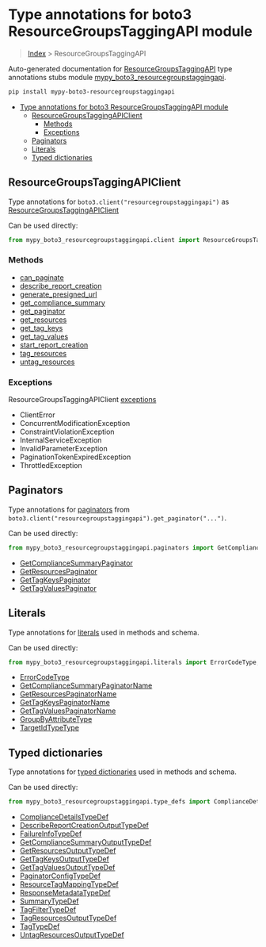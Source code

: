 # Type annotations for boto3 ResourceGroupsTaggingAPI module

> [Index](..) > ResourceGroupsTaggingAPI

Auto-generated documentation for
[ResourceGroupsTaggingAPI](https://boto3.amazonaws.com/v1/documentation/api/1.17.73/reference/services/resourcegroupstaggingapi.html#ResourceGroupsTaggingAPI)
type annotations stubs module
[mypy_boto3_resourcegroupstaggingapi](https://pypi.org/project/mypy-boto3-resourcegroupstaggingapi/).

```bash
pip install mypy-boto3-resourcegroupstaggingapi
```

- [Type annotations for boto3 ResourceGroupsTaggingAPI module](#type-annotations-for-boto3-resourcegroupstaggingapi-module)
  - [ResourceGroupsTaggingAPIClient](#resourcegroupstaggingapiclient)
    - [Methods](#methods)
    - [Exceptions](#exceptions)
  - [Paginators](#paginators)
  - [Literals](#literals)
  - [Typed dictionaries](#typed-dictionaries)

## ResourceGroupsTaggingAPIClient

Type annotations for `boto3.client("resourcegroupstaggingapi")` as
[ResourceGroupsTaggingAPIClient](./client.md)

Can be used directly:

```python
from mypy_boto3_resourcegroupstaggingapi.client import ResourceGroupsTaggingAPIClient
```

### Methods

- [can_paginate](./client.md#can_paginate)
- [describe_report_creation](./client.md#describe_report_creation)
- [generate_presigned_url](./client.md#generate_presigned_url)
- [get_compliance_summary](./client.md#get_compliance_summary)
- [get_paginator](./client.md#get_paginator)
- [get_resources](./client.md#get_resources)
- [get_tag_keys](./client.md#get_tag_keys)
- [get_tag_values](./client.md#get_tag_values)
- [start_report_creation](./client.md#start_report_creation)
- [tag_resources](./client.md#tag_resources)
- [untag_resources](./client.md#untag_resources)

### Exceptions

ResourceGroupsTaggingAPIClient [exceptions](./client.md#exceptions)

- ClientError
- ConcurrentModificationException
- ConstraintViolationException
- InternalServiceException
- InvalidParameterException
- PaginationTokenExpiredException
- ThrottledException

## Paginators

Type annotations for [paginators](./paginators.md) from
`boto3.client("resourcegroupstaggingapi").get_paginator("...")`.

Can be used directly:

```python
from mypy_boto3_resourcegroupstaggingapi.paginators import GetComplianceSummaryPaginator, ...
```

- [GetComplianceSummaryPaginator](./paginators.md#getcompliancesummarypaginator)
- [GetResourcesPaginator](./paginators.md#getresourcespaginator)
- [GetTagKeysPaginator](./paginators.md#gettagkeyspaginator)
- [GetTagValuesPaginator](./paginators.md#gettagvaluespaginator)

## Literals

Type annotations for [literals](./literals.md) used in methods and schema.

Can be used directly:

```python
from mypy_boto3_resourcegroupstaggingapi.literals import ErrorCodeType, ...
```

- [ErrorCodeType](./literals.md#errorcodetype)
- [GetComplianceSummaryPaginatorName](./literals.md#getcompliancesummarypaginatorname)
- [GetResourcesPaginatorName](./literals.md#getresourcespaginatorname)
- [GetTagKeysPaginatorName](./literals.md#gettagkeyspaginatorname)
- [GetTagValuesPaginatorName](./literals.md#gettagvaluespaginatorname)
- [GroupByAttributeType](./literals.md#groupbyattributetype)
- [TargetIdTypeType](./literals.md#targetidtypetype)

## Typed dictionaries

Type annotations for [typed dictionaries](./type_defs.md) used in methods and
schema.

Can be used directly:

```python
from mypy_boto3_resourcegroupstaggingapi.type_defs import ComplianceDetailsTypeDef, ...
```

- [ComplianceDetailsTypeDef](./type_defs.md#compliancedetailstypedef)
- [DescribeReportCreationOutputTypeDef](./type_defs.md#describereportcreationoutputtypedef)
- [FailureInfoTypeDef](./type_defs.md#failureinfotypedef)
- [GetComplianceSummaryOutputTypeDef](./type_defs.md#getcompliancesummaryoutputtypedef)
- [GetResourcesOutputTypeDef](./type_defs.md#getresourcesoutputtypedef)
- [GetTagKeysOutputTypeDef](./type_defs.md#gettagkeysoutputtypedef)
- [GetTagValuesOutputTypeDef](./type_defs.md#gettagvaluesoutputtypedef)
- [PaginatorConfigTypeDef](./type_defs.md#paginatorconfigtypedef)
- [ResourceTagMappingTypeDef](./type_defs.md#resourcetagmappingtypedef)
- [ResponseMetadataTypeDef](./type_defs.md#responsemetadatatypedef)
- [SummaryTypeDef](./type_defs.md#summarytypedef)
- [TagFilterTypeDef](./type_defs.md#tagfiltertypedef)
- [TagResourcesOutputTypeDef](./type_defs.md#tagresourcesoutputtypedef)
- [TagTypeDef](./type_defs.md#tagtypedef)
- [UntagResourcesOutputTypeDef](./type_defs.md#untagresourcesoutputtypedef)
